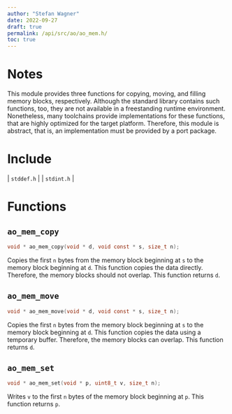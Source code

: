 ```yaml
---
author: "Stefan Wagner"
date: 2022-09-27
draft: true
permalink: /api/src/ao/ao_mem.h/
toc: true
---
```


# Notes

This module provides three functions for copying, moving, and filling memory blocks, respectively. Although the standard library contains such functions, too, they are not available in a freestanding runtime environment. Nonetheless, many toolchains provide implementations for these functions, that are highly optimized for the target platform. Therefore, this module is abstract, that is, an implementation must be provided by a port package.

# Include

| `stddef.h` |
| `stdint.h` |

# Functions

## `ao_mem_copy`

```c
void * ao_mem_copy(void * d, void const * s, size_t n);
```

Copies the first `n` bytes from the memory block beginning at `s` to the memory block beginning at `d`. This function copies the data directly. Therefore, the memory blocks should not overlap. This function returns `d`.

## `ao_mem_move`

```c
void * ao_mem_move(void * d, void const * s, size_t n);
```

Copies the first `n` bytes from the memory block beginning at `s` to the memory block beginning at `d`. This function copies the data using a temporary buffer. Therefore, the memory blocks can overlap. This function returns `d`.

## `ao_mem_set`

```c
void * ao_mem_set(void * p, uint8_t v, size_t n);
```

Writes `v` to the first `n` bytes of the memory block beginning at `p`. This function returns `p`.
